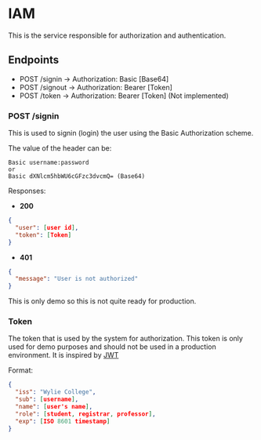 # IAM
This is the service responsible for authorization and authentication.

## Endpoints
* POST /signin -> Authorization: Basic [Base64]
* POST /signout -> Authorization: Bearer [Token]
* POST /token -> Authorization: Bearer [Token] (Not implemented)

### POST /signin
This is used to signin (login) the user using the Basic Authorization scheme.

The value of the header can be:
```text
Basic username:password 
or
Basic dXNlcm5hbWU6cGFzc3dvcmQ= (Base64)
```

Responses:
* **200**
```json
{
  "user": [user id],
  "token": [Token]
}
```
* **401**
```json
{
  "message": "User is not authorized"
}
``` 

This is only demo so this is not quite ready for production.
### Token
The token that is used by the system for authorization.
This token is only used for demo purposes and should not be used in a
production environment.  It is inspired by [JWT](https://jwt.io/)

Format:
```json
{
  "iss": "Wylie College",
  "sub": [username],
  "name": [user's name],
  "role": [student, registrar, professor],
  "exp": [ISO 8601 timestamp]
}
```
